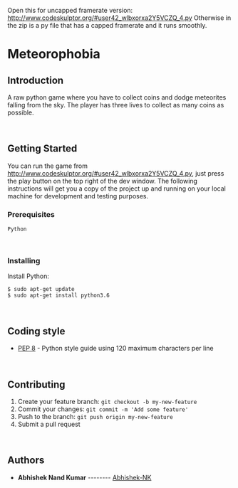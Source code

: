 
Open this for uncapped framerate version: http://www.codeskulptor.org/#user42_wlbxorxa2Y5VCZQ_4.py
Otherwise in the zip is a py file that has a capped framerate and it runs smoothly.

# Meteorophobia

## Introduction

A raw python game where you have to collect coins and dodge meteorites falling from the sky. The player has three lives to collect as many coins as possible.

<br>

## Getting Started

You can run the game from http://www.codeskulptor.org/#user42_wlbxorxa2Y5VCZQ_4.py, just press the play button on the top right of the dev window. The following instructions will get you a copy of the project up and running on your local machine for development and testing purposes.



### Prerequisites




```
Python
```
<br>


### Installing

Install Python:
```
$ sudo apt-get update
$ sudo apt-get install python3.6
```


<br>

## Coding style

* [PEP 8](https://www.python.org/dev/peps/pep-0008/) -  Python style guide using 120 maximum characters per line


<br>


## Contributing

1. Create your feature branch: `git checkout -b my-new-feature`
2. Commit your changes: `git commit -m 'Add some feature'`
3. Push to the branch: `git push origin my-new-feature`
4. Submit a pull request

<br>


## Authors

- **Abhishek Nand Kumar** -------- [Abhishek-NK](https://github.com/Abhishek-NK)
